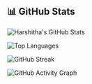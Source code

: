 ## 📊 GitHub Stats

![Harshitha's GitHub Stats](https://github-readme-stats.vercel.app/api?username=harshitha-endreddy&show_icons=true&theme=tokyonight&hide=contribs)

![Top Languages](https://github-readme-stats.vercel.app/api/top-langs/?username=harshitha-endreddy&layout=compact&theme=tokyonight)

![GitHub Streak](https://streak-stats.demolab.com/?user=harshitha-endreddy&theme=tokyonight)

![GitHub Activity Graph](https://github-readme-activity-graph.cyclic.app/graph?username=harshitha-endreddy&theme=tokyo-night)
